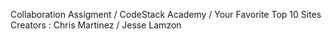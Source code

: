 Collaboration Assigment / CodeStack Academy / Your Favorite Top 10 Sites
Creators : Chris Martinez / Jesse Lamzon
